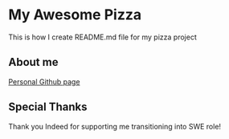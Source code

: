 # My Awesome Pizza
This is how I create README.md file for my pizza project

## About me
[Personal Github page]([http://a.com](https://github.com/chadaponthinkful))

## Special Thanks
Thank you Indeed for supporting me transitioning into SWE role!
